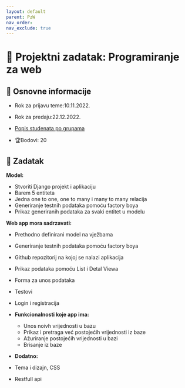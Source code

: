 ```yaml
---
layout: default
parent: PzW
nav_order: 
nav_exclude: true
---
```



# 🚀 Projektni zadatak: Programiranje za web

## 📢 Osnovne informacije

- Rok za prijavu teme:10.11.2022.
- Rok za predaju:22.12.2022.
- [Popis studenata po grupama]()

- 🏆Bodovi: 20

## 🧾 Zadatak

**Model:**
- Stvoriti Django projekt i aplikaciju
- Barem 5 entiteta
- Jedna one to one, one to many i many to many relacija
- Generiranje testnih podataka pomoću factory boya
- Prikaz generiranih podataka za svaki entitet u modelu


**Web app mora sadrzavati:**
- Prethodno definirani model na vježbama
- Generiranje testnih podataka pomoću factory boya
- Github repozitorij na kojoj se nalazi aplikacija
- Prikaz podataka pomoću List i Detal Viewa
- Forma za unos podataka
- Testovi
- Login i registracija

- **Funkcionalnosti koje app ima:**
	- Unos noivh vrijednosti u bazu
	- Prikaz i pretraga već postojećih vrijednosti iz baze
	- Ažuriranje postojećih vrijednosti u bazi
	- Brisanje iz baze

- **Dodatno:**
- Tema i dizajn, CSS
- Restfull api
